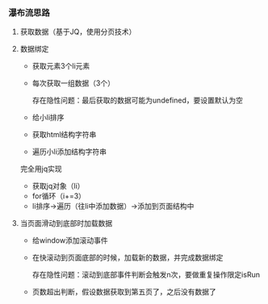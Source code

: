 ### 瀑布流思路

1. 获取数据（基于JQ，使用分页技术）

2. 数据绑定
   - 获取元素3个li元素

   - 每次获取一组数据（3个）

     存在隐性问题：最后获取的数据可能为undefined，要设置默认为空

   - 给小li排序

   - 获取html结构字符串

   - 遍历小li添加结构字符串

   完全用jq实现

   - 获取jq对象（li）
   - for循环（i+=3）
   - li排序->遍历（往li中添加数据）->添加到页面结构中

3. 当页面滑动到底部时加载数据

   - 给window添加滚动事件

   - 在快滚动到页面底部的时候，加载新的数据，并完成数据绑定

     存在隐性问题：滚动到底部事件判断会触发n次，要做重复操作限定isRun

   - 页数超出判断，假设数据获取到第五页了，之后没有数据了